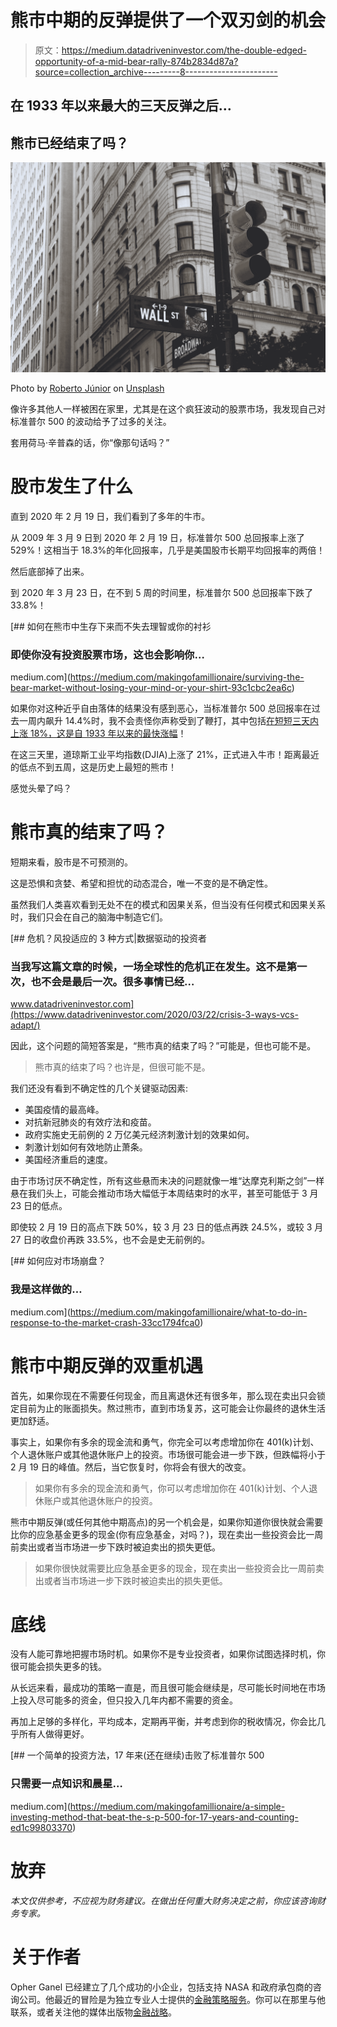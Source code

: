 # 熊市中期的反弹提供了一个双刃剑的机会

> 原文：<https://medium.datadriveninvestor.com/the-double-edged-opportunity-of-a-mid-bear-rally-874b2834d87a?source=collection_archive---------8----------------------->

## 在 1933 年以来最大的三天反弹之后…

## 熊市已经结束了吗？

![](img/13ccb299d7ed47353aeffdbd1c7892df.png)

Photo by [Roberto Júnior](https://unsplash.com/@juniorwebd?utm_source=medium&utm_medium=referral) on [Unsplash](https://unsplash.com?utm_source=medium&utm_medium=referral)

像许多其他人一样被困在家里，尤其是在这个疯狂波动的股票市场，我发现自己对标准普尔 500 的波动给予了过多的关注。

套用荷马·辛普森的话，你“像那句话吗？”

# **股市发生了什么**

直到 2020 年 2 月 19 日，我们看到了多年的牛市。

从 2009 年 3 月 9 日到 2020 年 2 月 19 日，标准普尔 500 总回报率上涨了 529%！这相当于 18.3%的年化回报率，几乎是美国股市长期平均回报率的两倍！

然后底部掉了出来。

到 2020 年 3 月 23 日，在不到 5 周的时间里，标准普尔 500 总回报率下跌了 33.8%！

[](https://medium.com/makingofamillionaire/surviving-the-bear-market-without-losing-your-mind-or-your-shirt-93c1cbc2ea6c) [## 如何在熊市中生存下来而不失去理智或你的衬衫

### 即使你没有投资股票市场，这也会影响你…

medium.com](https://medium.com/makingofamillionaire/surviving-the-bear-market-without-losing-your-mind-or-your-shirt-93c1cbc2ea6c) 

如果你对这种近乎自由落体的结果没有感到恶心，当标准普尔 500 总回报率在过去一周内飙升 14.4%时，我不会责怪你声称受到了鞭打，其中包括[在短短三天内上涨 18%，这是自 1933 年以来的最快涨幅](https://www.marketwatch.com/story/why-this-wild-coronavirus-rally-has-wall-street-experts-fearing-a-bull-market-trap-2020-03-27)！

在这三天里，道琼斯工业平均指数(DJIA)上涨了 21%，正式进入牛市！距离最近的低点不到五周，这是历史上最短的熊市！

感觉头晕了吗？

# **熊市真的结束了吗？**

短期来看，股市是不可预测的。

这是恐惧和贪婪、希望和担忧的动态混合，唯一不变的是不确定性。

虽然我们人类喜欢看到无处不在的模式和因果关系，但当没有任何模式和因果关系时，我们只会在自己的脑海中制造它们。

[](https://www.datadriveninvestor.com/2020/03/22/crisis-3-ways-vcs-adapt/) [## 危机？风投适应的 3 种方式|数据驱动的投资者

### 当我写这篇文章的时候，一场全球性的危机正在发生。这不是第一次，也不会是最后一次。很多事情已经…

www.datadriveninvestor.com](https://www.datadriveninvestor.com/2020/03/22/crisis-3-ways-vcs-adapt/) 

因此，这个问题的简短答案是，“熊市真的结束了吗？”可能是，但也可能不是。

> 熊市真的结束了吗？也许是，但很可能不是。

我们还没有看到不确定性的几个关键驱动因素:

*   美国疫情的最高峰。
*   对抗新冠肺炎的有效疗法和疫苗。
*   政府实施史无前例的 2 万亿美元经济刺激计划的效果如何。
*   刺激计划如何有效地防止萧条。
*   美国经济重启的速度。

由于市场讨厌不确定性，所有这些悬而未决的问题就像一堆“达摩克利斯之剑”一样悬在我们头上，可能会推动市场大幅低于本周结束时的水平，甚至可能低于 3 月 23 日的低点。

即使较 2 月 19 日的高点下跌 50%，较 3 月 23 日的低点再跌 24.5%，或较 3 月 27 日的收盘价再跌 33.5%，也不会是史无前例的。

[](https://medium.com/makingofamillionaire/what-to-do-in-response-to-the-market-crash-33cc1794fca0) [## 如何应对市场崩盘？

### 我是这样做的…

medium.com](https://medium.com/makingofamillionaire/what-to-do-in-response-to-the-market-crash-33cc1794fca0) 

# **熊市中期反弹的双重机遇**

首先，如果你现在不需要任何现金，而且离退休还有很多年，那么现在卖出只会锁定目前为止的账面损失。熬过熊市，直到市场复苏，这可能会让你最终的退休生活更加舒适。

事实上，如果你有多余的现金流和勇气，你完全可以考虑增加你在 401(k)计划、个人退休账户或其他退休账户上的投资。市场很可能会进一步下跌，但跌幅将小于 2 月 19 日的峰值。然后，当它恢复时，你将会有很大的改变。

> 如果你有多余的现金流和勇气，你可以考虑增加你在 401(k)计划、个人退休账户或其他退休账户的投资。

熊市中期反弹(或任何其他中期高点)的另一个机会是，如果你知道你很快就会需要比你的应急基金更多的现金(你有应急基金，对吗？)，现在卖出一些投资会比一周前卖出或者当市场进一步下跌时被迫卖出的损失更低。

> 如果你很快就需要比应急基金更多的现金，现在卖出一些投资会比一周前卖出或者当市场进一步下跌时被迫卖出的损失更低。

# **底线**

没有人能可靠地把握市场时机。如果你不是专业投资者，如果你试图选择时机，你很可能会损失更多的钱。

从长远来看，最成功的策略一直是，而且很可能会继续是，尽可能长时间地在市场上投入尽可能多的资金，但只投入几年内都不需要的资金。

再加上足够的多样化，平均成本，定期再平衡，并考虑到你的税收情况，你会比几乎所有人做得更好。

[](https://medium.com/makingofamillionaire/a-simple-investing-method-that-beat-the-s-p-500-for-17-years-and-counting-ed1c99803370) [## 一个简单的投资方法，17 年来(还在继续)击败了标准普尔 500

### 只需要一点知识和晨星…

medium.com](https://medium.com/makingofamillionaire/a-simple-investing-method-that-beat-the-s-p-500-for-17-years-and-counting-ed1c99803370) 

# 放弃

*本文仅供参考，不应视为财务建议。在做出任何重大财务决定之前，你应该咨询财务专家。*

# 关于作者

Opher Ganel 已经建立了几个成功的小企业，包括支持 NASA 和政府承包商的咨询公司。他最近的冒险是为独立专业人士提供的[金融策略服务](https://www.opherganel.com/)。你可以在那里与他联系，或者关注他的媒体出版物[金融战略](https://medium.com/financial-strategy)。